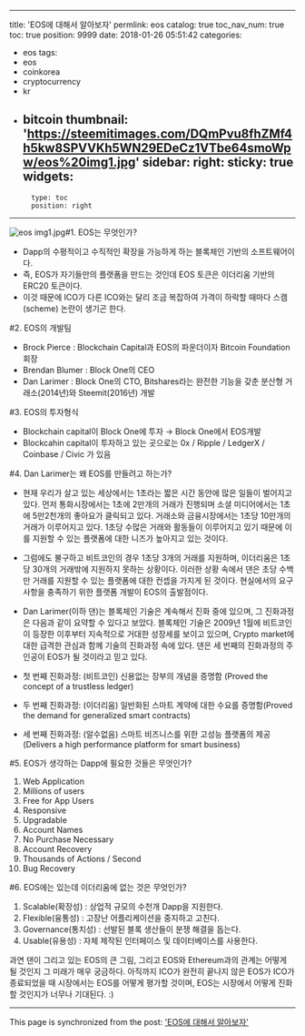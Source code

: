 
---
title: 'EOS에 대해서 알아보자'
permlink: eos
catalog: true
toc_nav_num: true
toc: true
position: 9999
date: 2018-01-26 05:51:42
categories:
- eos
tags:
- eos
- coinkorea
- cryptocurrency
- kr
- bitcoin
thumbnail: 'https://steemitimages.com/DQmPvu8fhZMf4h5kw8SPVVKh5WN29EDeCz1VTbe64smoWpw/eos%20img1.jpg'
sidebar:
    right:
        sticky: true
widgets:
    -
        type: toc
        position: right
---


![eos img1.jpg](https://steemitimages.com/DQmPvu8fhZMf4h5kw8SPVVKh5WN29EDeCz1VTbe64smoWpw/eos%20img1.jpg)#1. EOS는 무엇인가?
  - Dapp의 수평적이고 수직적인 확장을 가능하게 하는 블록체인 기반의 소프트웨어이다.
  - 즉, EOS가 자기들만의 플랫폼을 만드는 것인데 EOS 토큰은 이더리움 기반의 ERC20 토큰이다.
  - 이것 때문에 ICO가 다른 ICO와는 달리 조금 복잡하여 가격이 하락할 때마다 스캠(scheme) 논란이 생기곤 한다.

#2. EOS의 개발팀
  - Brock Pierce : Blockchain Capital과 EOS의 파운더이자 Bitcoin Foundation회장
  - Brendan Blumer : Block One의 CEO
  - Dan Larimer : Block One의 CTO, Bitshares라는 완전한 기능을 갖춘 분산형 거래소(2014년)와 Steemit(2016년) 개발 

#3. EOS의 투자형식
  - Blockchain capital이 Block One에 투자 → Block One에서 EOS개발
  - Blockcahin capital이 투자하고 있는 곳으로는 0x / Ripple / LedgerX / Coinbase / Civic 가 있음

#4. Dan Larimer는 왜 EOS를 만들려고 하는가?

   - 현재 우리가 살고 있는 세상에서는 1초라는 짧은 시간 동안에 많은 일들이 벌어지고 있다. 먼저 통화시장에서는 1초에 2만개의 거래가 진행되며 소셜 미디어에서는 1초에 5만2천개의 좋아요가 클릭되고 있다. 거래소와 금융시장에서는 1초당 10만개의 거래가 이루어지고 있다.  1초당 수많은 거래와 활동들이 이루어지고 있기 때문에 이를 지원할 수 있는 플랫폼에 대한 니즈가 높아지고 있는 것이다.

  - 그럼에도 불구하고 비트코인의 경우 1초당 3개의 거래를 지원하며, 이더리움은 1초당 30개의 거래밖에 지원하지 못하는 상황이다. 이러한 상황 속에서 댄은 초당 수백만 거래를 지원할 수 있는 플랫폼에 대한 컨셉을 가지게 된 것이다. 현실에서의 요구사항을 충족하기 위한 플랫폼 개발이 EOS의 출발점이다.

  - Dan Larimer(이하 댄)는 블록체인 기술은 계속해서 진화 중에 있으며, 그 진화과정은 다음과 같이 요약할 수 있다고 보았다. 블록체인 기술은 2009년 1월에 비트코인이 등장한 이후부터 지속적으로 거대한 성장세를 보이고 있으며, Crypto market에 대한 급격한 관심과 함께 기술의 진화과정 속에 있다. 댄은 세 번째의 진화과정의 주인공이 EOS가 될 것이라고 믿고 있다.

  - 첫 번째 진화과정: (비트코인) 신용없는 장부의 개념을 증명함 (Proved the concept of a trustless ledger)
  - 두 번째 진화과정: (이더리움) 일반화된 스마트 계약에 대한 수요를 증명함(Proved the demand for generalized smart contracts)
  - 세 번째 진화과정: (알수없음) 스마트 비즈니스를 위한 고성능 플랫폼의 제공(Delivers a high performance platform for smart business)


#5. EOS가 생각하는 Dapp에 필요한 것들은 무엇인가?

  1) Web Application
  2) Millions of users
  3) Free for App Users
  4) Responsive
  5) Upgradable
  6) Account Names
  7) No Purchase Necessary
  8) Account Recovery
  9) Thousands of Actions / Second
  10) Bug Recovery


#6. EOS에는 있는데 이더리움에 없는 것은 무엇인가?

  1) Scalable(확장성) : 상업적 규모의 수천개 Dapp을 지원한다.
  2) Flexible(융통성) : 고장난 어플리케이션을 중지하고 고친다.
  3) Governance(통치성) : 선발된 블록 생산들이 분쟁 해결을 돕는다.
  4) Usable(유용성) : 자체 제작된 인터페이스 및 데이터베이스를 사용한다.


과연 댄이 그리고 있는 EOS의 큰 그림, 그리고 EOS와 Ethereum과의 관계는
어떻게 될 것인지 그 미래가 매우 궁금하다.
아직까지 ICO가 완전히 끝나지 않은 EOS가 ICO가 종료되었을 때
시장에서는 EOS를 어떻게 평가할 것이며,
EOS는 시장에서 어떻게 진화할 것인지가 너무나 기대된다. :)

- - -

This page is synchronized from the post: ['EOS에 대해서 알아보자'](https://steemit.com/@donekim/eos)
